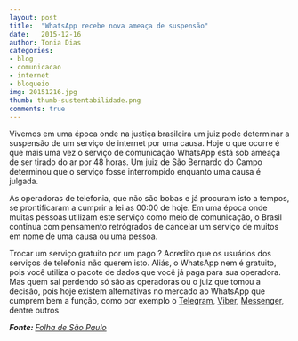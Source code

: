 ```yaml
---
layout: post
title:  "WhatsApp recebe nova ameaça de suspensão"
date:   2015-12-16
author: Tonia Dias
categories: 
- blog
- comunicacao
- internet
- bloqueio
img: 20151216.jpg
thumb: thumb-sustentabilidade.png
comments: true
---
```


Vivemos em uma época onde na justiça brasileira um juiz pode determinar a suspensão de um serviço de internet por uma causa. Hoje o que ocorre é que mais uma vez o serviço de comunicação WhatsApp está sob ameaça de ser tirado do ar por 48 horas. Um juiz de São Bernardo do Campo determinou que o serviço fosse interrompido enquanto uma causa é julgada.<!--more-->

As operadoras de telefonia, que não são bobas e já procuram isto a tempos, se prontificaram a cumprir a lei as 00:00 de hoje. Em uma época onde muitas pessoas utilizam este serviço como meio de comunicação, o Brasil continua com pensamento retrógrados de cancelar um serviço de muitos em nome de uma causa ou uma pessoa. 

Trocar um serviço gratuito por um pago ? Acredito que os usuários dos serviços de telefonia não querem isto. Aliás, o WhatsApp nem é gratuito, pois você utiliza o pacote de dados que você já paga para sua operadora. Mas quem sai perdendo só são as operadoras ou o juiz que tomou a decisão, pois hoje existem alternativas no mercado ao WhatsApp que cumprem bem a função, como por exemplo o <a href="https://telegram.org/">Telegram</a>, <a href="https://www.viber.com/pt/">Viber</a>, <a href="https://www.messenger.com/?_rdr">Messenger</a>, dentre outros

<i><b>Fonte: </b><a href="http://www1.folha.uol.com.br/mercado/2015/12/1719934-justica-determina-bloqueio-do-whatsapp-em-todo-brasil-por-48-horas.shtml">Folha de São Paulo</a></i>